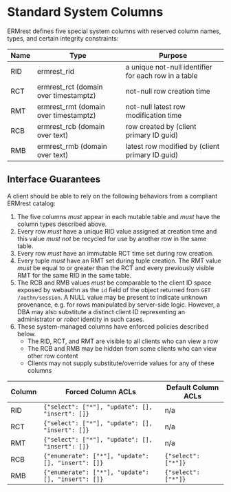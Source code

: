 
# Standard System Columns

ERMrest defines five special system columns with reserved column
names, types, and certain integrity constraints:

| Name | Type | Purpose |
|---|---|---|
| RID | ermrest_rid | a unique not-null identifier for each row in a table |
| RCT | ermrest_rct (domain over timestamptz) | not-null row creation time |
| RMT | ermrest_rmt (domain over timestamptz) | not-null latest row modification time |
| RCB | ermrest_rcb (domain over text) | row created by (client primary ID guid) |
| RMB | ermrest_rmb (domain over text) | latest row modified by (client primary ID guid) |

## Interface Guarantees

A client should be able to rely on the following behaviors from a compliant ERMrest catalog:

1. The five columns *must* appear in each mutable table and *must* have the column types described above.
2. Every row *must* have a unique RID value assigned at creation time and this value *must not* be recycled for use by another row in the same table.
3. Every row *must* have an immutable RCT time set during row creation.
4. Every tuple *must* have an RMT set during tuple creation. The RMT value *must* be equal to or greater than the RCT and every previously visible RMT for the same RID in the same table.
5. The RCB and RMB values *must* be comparable to the client ID space exposed by webauthn as the `id` field of the object returned from `GET /authn/session`. A NULL value may be present to indicate unknown provenance, e.g. for rows manipulated by server-side logic. However, a DBA may also substitute a distinct client ID representing an administrator or *robot* identity in such cases.
6. These system-managed columns have enforced policies described below.
   - The RID, RCT, and RMT are visible to all clients who can view a row
   - The RCB and RMB may be hidden from some clients who can view other row content
   - Clients may not supply substitute/override values for any of these columns

| Column | Forced Column ACLs | Default Column ACLs |
|---|---|---|
| RID | `{"select": ["*"], "update": [], "insert": []}` | n/a |
| RCT | `{"select": ["*"], "update": [], "insert": []}` | n/a |
| RMT | `{"select": ["*"], "update": [], "insert": []}` | n/a |
| RCB | `{"enumerate": ["*"], "update": [], "insert": []}` | `{"select": ["*"]}` |
| RMB | `{"enumerate": ["*"], "update": [], "insert": []}` | `{"select": ["*"]}` |
